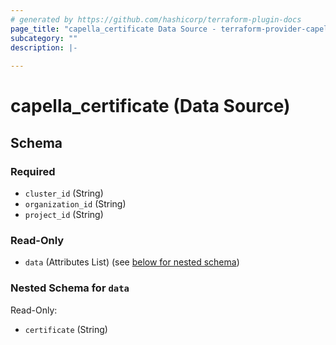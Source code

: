 ```yaml
---
# generated by https://github.com/hashicorp/terraform-plugin-docs
page_title: "capella_certificate Data Source - terraform-provider-capella"
subcategory: ""
description: |-
  
---
```


# capella_certificate (Data Source)





<!-- schema generated by tfplugindocs -->
## Schema

### Required

- `cluster_id` (String)
- `organization_id` (String)
- `project_id` (String)

### Read-Only

- `data` (Attributes List) (see [below for nested schema](#nestedatt--data))

<a id="nestedatt--data"></a>
### Nested Schema for `data`

Read-Only:

- `certificate` (String)
